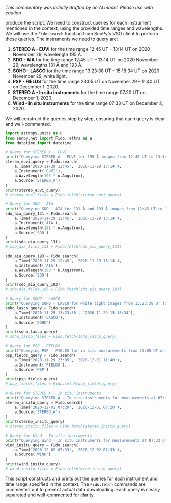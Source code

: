 _This commentary was initially drafted by an AI model. Please use with caution_

produce the script. We need to construct queries for each instrument mentioned in the context, using the provided time ranges and wavelengths. We will use the `Fido.search` function from SunPy's VSO client to perform these queries. The instruments we need to query are:

1. **STEREO A - EUVI** for the time range 12:45 UT – 13:14 UT on 2020 November 29, wavelength 195 Å.
2. **SDO - AIA** for the time range 12:45 UT – 13:14 UT on 2020 November 29, wavelengths 131 Å and 193 Å.
3. **SOHO - LASCO** for the time range 13:23:38 UT – 15:18:34 UT on 2020 November 29, white light.
4. **PSP - FIELDS** for the time range 23:05 UT on November 29 – 11:40 UT on December 1, 2020.
5. **STEREO A - In situ instruments** for the time range 07:20 UT on December 1, 2020.
6. **Wind - In situ instruments** for the time range 07:33 UT on December 2, 2020.

We will construct the queries step by step, ensuring that each query is clear and well-commented.

```python
import astropy.units as u
from sunpy.net import Fido, attrs as a
from datetime import datetime

# Query for STEREO A - EUVI
print("Querying STEREO A - EUVI for 195 Å images from 12:45 UT to 13:14 UT on 2020 November 29")
stereo_euvi_query = Fido.search(
    a.Time('2020-11-29 12:45', '2020-11-29 13:14'),
    a.Instrument('EUVI'),
    a.Wavelength(195 * u.Angstrom),
    a.Source('STEREO_A')
)
print(stereo_euvi_query)
# stereo_euvi_files = Fido.fetch(stereo_euvi_query)

# Query for SDO - AIA
print("Querying SDO - AIA for 131 Å and 193 Å images from 12:45 UT to 13:14 UT on 2020 November 29")
sdo_aia_query_131 = Fido.search(
    a.Time('2020-11-29 12:45', '2020-11-29 13:14'),
    a.Instrument('AIA'),
    a.Wavelength(131 * u.Angstrom),
    a.Source('SDO')
)
print(sdo_aia_query_131)
# sdo_aia_files_131 = Fido.fetch(sdo_aia_query_131)

sdo_aia_query_193 = Fido.search(
    a.Time('2020-11-29 12:45', '2020-11-29 13:14'),
    a.Instrument('AIA'),
    a.Wavelength(193 * u.Angstrom),
    a.Source('SDO')
)
print(sdo_aia_query_193)
# sdo_aia_files_193 = Fido.fetch(sdo_aia_query_193)

# Query for SOHO - LASCO
print("Querying SOHO - LASCO for white light images from 13:23:38 UT to 15:18:34 UT on 2020 November 29")
soho_lasco_query = Fido.search(
    a.Time('2020-11-29 13:23:38', '2020-11-29 15:18:34'),
    a.Instrument('LASCO'),
    a.Source('SOHO')
)
print(soho_lasco_query)
# soho_lasco_files = Fido.fetch(soho_lasco_query)

# Query for PSP - FIELDS
print("Querying PSP - FIELDS for in situ measurements from 23:05 UT on November 29 to 11:40 UT on December 1, 2020")
psp_fields_query = Fido.search(
    a.Time('2020-11-29 23:05', '2020-12-01 11:40'),
    a.Instrument('FIELDS'),
    a.Source('PSP')
)
print(psp_fields_query)
# psp_fields_files = Fido.fetch(psp_fields_query)

# Query for STEREO A - In situ instruments
print("Querying STEREO A - In situ instruments for measurements at 07:20 UT on December 1, 2020")
stereo_insitu_query = Fido.search(
    a.Time('2020-12-01 07:20', '2020-12-01 07:20'),
    a.Source('STEREO_A')
)
print(stereo_insitu_query)
# stereo_insitu_files = Fido.fetch(stereo_insitu_query)

# Query for Wind - In situ instruments
print("Querying Wind - In situ instruments for measurements at 07:33 UT on December 2, 2020")
wind_insitu_query = Fido.search(
    a.Time('2020-12-02 07:33', '2020-12-02 07:33'),
    a.Source('WIND')
)
print(wind_insitu_query)
# wind_insitu_files = Fido.fetch(wind_insitu_query)
```

This script constructs and prints out the queries for each instrument and time range specified in the context. The `Fido.fetch` commands are commented out to prevent actual data downloading. Each query is clearly separated and well-commented for clarity.
